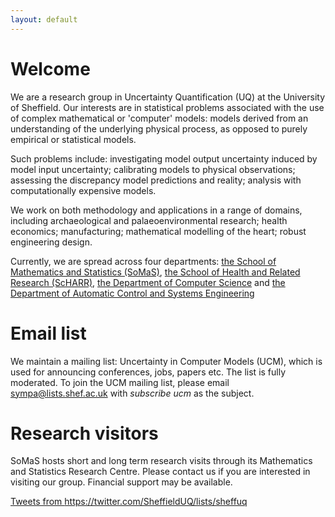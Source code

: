 ```yaml
---
layout: default
---
```


# Welcome
We are a research group in Uncertainty Quantification (UQ) at the University of Sheffield. Our interests are in statistical problems associated with the use of complex mathematical or 'computer' models: models derived from an understanding of the underlying physical process, as opposed to purely empirical or statistical models.

Such problems include: investigating model output uncertainty induced by model input uncertainty; calibrating models to physical observations; assessing the discrepancy model predictions and reality; analysis with computationally expensive models.

We work on both methodology and applications in a range of domains, including archaeological and palaeoenvironmental research; health economics; manufacturing; mathematical modelling of the heart; robust engineering design.

Currently, we are spread across four departments: [the School of Mathematics and Statistics (SoMaS)](https://www.sheffield.ac.uk/maths), [the School of Health and Related Research (ScHARR)](https://www.sheffield.ac.uk/scharr), [the Department of Computer Science](http://www.sheffield.ac.uk/dcs) and [the Department of Automatic Control and Systems Engineering](https://www.sheffield.ac.uk/acse/index)

# Email list

We maintain a mailing list: Uncertainty in Computer Models (UCM), which is used for announcing conferences, jobs, papers etc. The list is fully moderated. To join the UCM mailing list, please email [sympa@lists.shef.ac.uk](mailto:sympa@lists.shef.ac.uk) with *subscribe ucm* as the subject.  

# Research visitors

SoMaS hosts short and long term research visits through its Mathematics and Statistics Research Centre. Please contact us if you are interested in visiting our group. Financial support may be available.

<a class="twitter-timeline" href="https://twitter.com/SheffieldUQ/lists/sheffuq" data-widget-id="688082811635499008"> Tweets from https://twitter.com/SheffieldUQ/lists/sheffuq</a> <script>!function(d,s,id){var js,fjs=d.getElementsByTagName(s)[0],p=/^http:/.test(d.location)?'http':'https';if(!d.getElementById(id)){js=d.createElement(s);js.id=id;js.src=p+"://platform.twitter.com/widgets.js";fjs.parentNode.insertBefore(js,fjs);}}(document,"script","twitter-wjs");</script>

<!--<a class="twitter-timeline" href="https://twitter.com/SheffieldUQ" data-widget-id="651408622656823296">Tweets by @SheffieldUQ</a> <script>!function(d,s,id){var js,fjs=d.getElementsByTagName(s)[0],p=/^http:/.test(d.location)?'http':'https';if(!d.getElementById(id)){js=d.createElement(s);js.id=id;js.src=p+"://platform.twitter.com/widgets.js";fjs.parentNode.insertBefore(js,fjs);}}(document,"script","twitter-wjs");</script>-->
